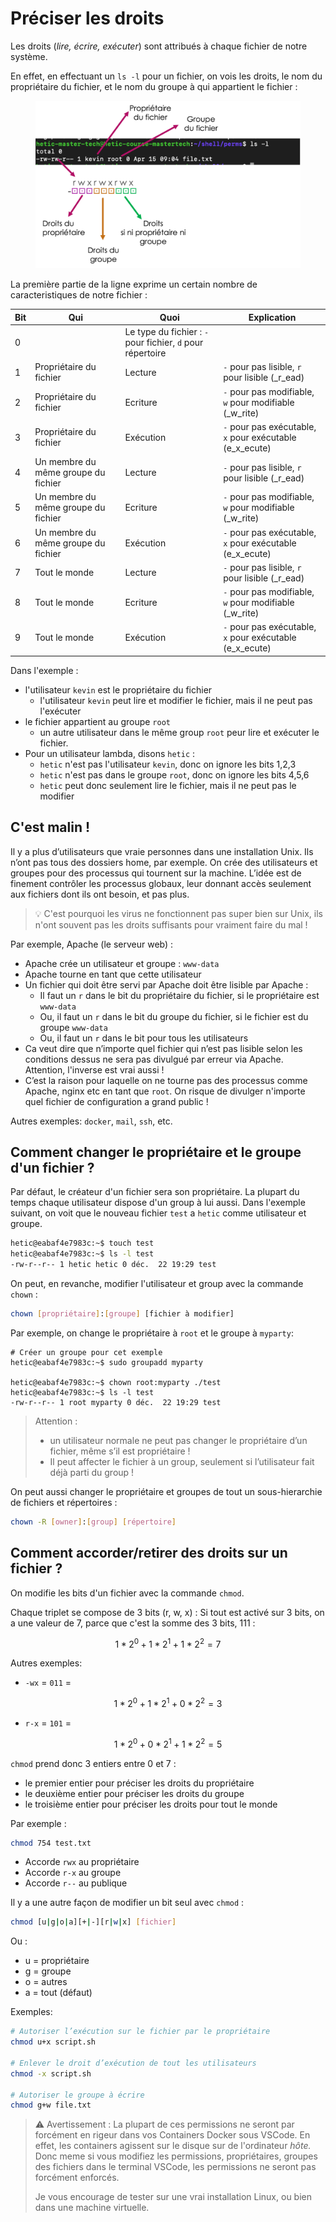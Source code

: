 # Préciser les droits

Les droits (_lire, écrire, exécuter_) sont attribués à chaque fichier de notre système.

En effet, en effectuant un `ls -l` pour un fichier, on vois les droits, le nom du propriétaire du fichier, et le nom du groupe à qui appartient le fichier :

<figure><img src="../../.gitbook/assets/droits.png" alt=""><figcaption></figcaption></figure>

La première partie de la ligne exprime un certain nombre de caracteristiques de notre fichier :

| Bit | Qui                                 | Quoi                                                       | Explication                                              |
| --- | ----------------------------------- | ---------------------------------------------------------- | -------------------------------------------------------- |
| 0   |                                     | Le type du fichier : `-` pour fichier, `d` pour répertoire |                                                          |
| 1   | Propriétaire du fichier             | Lecture                                                    | `-` pour pas lisible, `r` pour lisible (_r_ead)          |
| 2   | Propriétaire du fichier             | Ecriture                                                   | `-` pour pas modifiable, `w` pour modifiable (_w_rite)   |
| 3   | Propriétaire du fichier             | Exécution                                                  | `-` pour pas exécutable, `x` pour exécutable (e_x_ecute) |
| 4   | Un membre du même groupe du fichier | Lecture                                                    | `-` pour pas lisible, `r` pour lisible (_r_ead)          |
| 5   | Un membre du même groupe du fichier | Ecriture                                                   | `-` pour pas modifiable, `w` pour modifiable (_w_rite)   |
| 6   | Un membre du même groupe du fichier | Exécution                                                  | `-` pour pas exécutable, `x` pour exécutable (e_x_ecute) |
| 7   | Tout le monde                       | Lecture                                                    | `-` pour pas lisible, `r` pour lisible (_r_ead)          |
| 8   | Tout le monde                       | Ecriture                                                   | `-` pour pas modifiable, `w` pour modifiable (_w_rite)   |
| 9   | Tout le monde                       | Exécution                                                  | `-` pour pas exécutable, `x` pour exécutable (e_x_ecute) |

Dans l'exemple :

* l'utilisateur `kevin` est le propriétaire du fichier
  * l'utilisateur `kevin` peut lire et modifier le fichier, mais il ne peut pas l'exécuter
* le fichier appartient au groupe `root`
  * un autre utilisateur dans le même group `root` peur lire et exécuter le fichier.
* Pour un utilisateur lambda, disons `hetic` :
  * `hetic` n'est pas l'utilisateur `kevin`, donc on ignore les bits 1,2,3
  * `hetic` n'est pas dans le groupe `root`, donc on ignore les bits 4,5,6
  * `hetic` peut donc seulement lire le fichier, mais il ne peut pas le modifier

## C'est malin !

Il y a plus d’utilisateurs que vraie personnes dans une installation Unix. Ils n’ont pas tous des dossiers home, par exemple. On crée des utilisateurs et groupes pour des processus qui tournent sur la machine. L’idée est de finement contrôler les processus globaux, leur donnant accès seulement aux fichiers dont ils ont besoin, et pas plus.

> :bulb: C'est pourquoi les virus ne fonctionnent pas super bien sur Unix, ils n'ont souvent pas les droits suffisants pour vraiment faire du mal !

Par exemple, Apache (le serveur web) :

* Apache crée un utilisateur et groupe : `www-data`
* Apache tourne en tant que cette utilisateur
* Un fichier qui doit être servi par Apache doit être lisible par Apache :
  * Il faut un `r` dans le bit du propriétaire du fichier, si le propriétaire est `www-data`
  * Ou, il faut un `r` dans le bit du groupe du fichier, si le fichier est du groupe `www-data`
  * Ou, il faut un `r` dans le bit pour tous les utilisateurs
* Ca veut dire que n’importe quel fichier qui n’est pas lisible selon les conditions dessus ne sera pas divulgué par erreur via Apache. Attention, l'inverse est vrai aussi !
* C’est la raison pour laquelle on ne tourne pas des processus comme Apache, nginx etc en tant que `root`. On risque de divulger n'importe quel fichier de configuration a grand public !

Autres exemples: `docker`, `mail`, `ssh`, etc.

## Comment changer le propriétaire et le groupe d'un fichier ?

Par défaut, le créateur d'un fichier sera son propriétaire. La plupart du temps chaque utilisateur dispose d'un group à lui aussi. Dans l'exemple suivant, on voit que le nouveau fichier `test` a `hetic` comme utilisateur et groupe.

```bash
hetic@eabaf4e7983c:~$ touch test
hetic@eabaf4e7983c:~$ ls -l test
-rw-r--r-- 1 hetic hetic 0 déc.  22 19:29 test
```

On peut, en revanche, modifier l'utilisateur et group avec la commande `chown` :

```bash
chown [propriétaire]:[groupe] [fichier à modifier]
```

Par exemple, on change le propriétaire à `root` et le groupe à `myparty`:

```
# Créer un groupe pour cet exemple 
hetic@eabaf4e7983c:~$ sudo groupadd myparty

hetic@eabaf4e7983c:~$ chown root:myparty ./test
hetic@eabaf4e7983c:~$ ls -l test
-rw-r--r-- 1 root myparty 0 déc.  22 19:29 test
```

> Attention :
>
> * un utilisateur normale ne peut pas changer le propriétaire d’un fichier, même s’il est propriétaire !
> * Il peut affecter le fichier à un group, seulement si l’utilisateur fait déjà parti du group !

On peut aussi changer le propriétaire et groupes de tout un sous-hierarchie de fichiers et répertoires :

```bash
chown -R [owner]:[group] [répertoire]
```

## Comment accorder/retirer des droits sur un fichier ?

On modifie les bits d'un fichier avec la commande `chmod`.

Chaque triplet se compose de 3 bits (r, w, x) : Si tout est activé sur 3 bits, on a une valeur de 7, parce que c'est la somme des 3 bits, 111 :

$$1*2^0 + 1*2^1 + 1*2^2 = 7$$

Autres exemples:

* `-wx` = `011` =&#x20;

&#x20;$$1*2^0 + 1*2^1 + 0*2^2 = 3$$

* `r-x` = `101` =&#x20;

$$1*2^0 + 0*2^1 + 1*2^2 = 5$$

`chmod` prend donc 3 entiers entre 0 et 7 :

* le premier entier pour préciser les droits du propriétaire
* le deuxième entier pour préciser les droits du groupe
* le troisième entier pour préciser les droits pour tout le monde

Par exemple :

```bash
chmod 754 test.txt
```

* Accorde `rwx` au propriétaire
* Accorde `r-x` au groupe
* Accorde `r--` au publique

Il y a une autre façon de modifier un bit seul avec `chmod` :

```bash
chmod [u|g|o|a][+|-][r|w|x] [fichier]
```

Ou :

* u = propriétaire
* g = groupe
* o = autres
* a = tout (défaut)

Exemples:

```bash
# Autoriser l’exécution sur le fichier par le propriétaire
chmod u+x script.sh

# Enlever le droit d’exécution de tout les utilisateurs
chmod -x script.sh

# Autoriser le groupe à écrire
chmod g+w file.txt
```

> :warning: Avertissement : La plupart de ces permissions ne seront par forcément en rigeur dans vos Containers Docker sous VSCode. En effet, les containers agissent sur le disque sur de l'ordinateur _hôte._ Donc meme si vous modifiez les permissions, propriétaires, groupes des fichiers dans le terminal VSCode, les permissions ne seront pas forcément enforcés.&#x20;
>
> Je vous encourage de tester sur une vrai installation Linux, ou bien dans une machine virtuelle.

